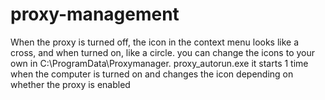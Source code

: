 # proxy-management

When the proxy is turned off, the icon in the context menu looks like a cross, and when turned on, like a circle.
you can change the icons to your own in C:\ProgramData\Proxymanager.
proxy_autorun.exe it starts 1 time when the computer is turned on and changes the icon depending on whether the proxy is enabled
